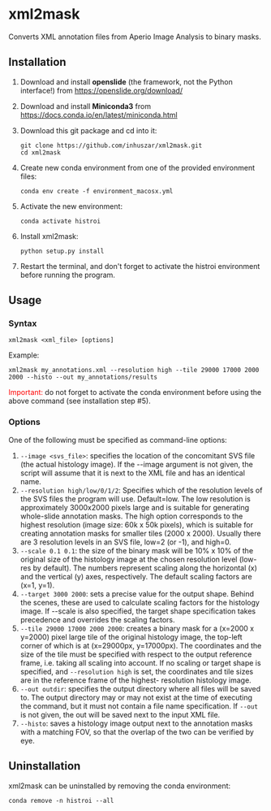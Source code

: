 # xml2mask

Converts XML annotation files from Aperio Image Analysis to binary masks.

## Installation
1. Download and install **openslide** (the framework, not the Python interface!) from <https://openslide.org/download/>
2. Download and install **Miniconda3** from <https://docs.conda.io/en/latest/miniconda.html>
3. Download this git package and cd into it:

	```
	git clone https://github.com/inhuszar/xml2mask.git
	cd xml2mask
	```

4. Create new conda environment from one of the provided environment files:

	```
	conda env create -f environment_macosx.yml
	```

5. Activate the new environment:

	```
	conda activate histroi
	```

6. Install xml2mask:

	```
	python setup.py install
	```

7. Restart the terminal, and don't forget to activate the histroi environment before running the program.

## Usage
### Syntax
```
xml2mask <xml_file> [options]
```

Example:
```
xml2mask my_annotations.xml --resolution high --tile 29000 17000 2000 2000 --histo --out my_annotations/results
```

<span style="color:red">Important:</span> do not forget to activate the conda environment before using the above command (see installation step #5).

### Options
One of the following must be specified as command-line options:

1. `--image <svs_file>`: specifies the location of the concomitant SVS file (the actual histology image). If the --image argument is not given, the script will assume that it is next to the XML file and has an identical name.
2. `--resolution high/low/0/1/2`: Specifies which of the resolution levels of the SVS files the program will use. Default=low. The low resolution is approximately 3000x2000 pixels large and is suitable for generating whole-slide annotation masks. The high option corresponds to the highest resolution (image size: 60k x 50k pixels), which is suitable for creating annotation masks for smaller tiles (2000 x 2000). Usually there are 3 resolution levels in an SVS file, low=2 (or -1), and high=0.
3. `--scale 0.1 0.1`: the size of the binary mask will be 10% x 10% of the original size of the histology image at the chosen resolution level (low-res by default). The numbers represent scaling along the horizontal (x) and the vertical (y) axes, respectively. The default scaling factors are (x=1, y=1).
4. `--target 3000 2000`: sets a precise value for the output shape. Behind the scenes, these are used to calculate scaling factors for the histology image. If --scale is also specified, the target shape specification takes precedence and overrides the scaling factors.
5. `--tile 29000 17000 2000 2000`: creates a binary mask for a (x=2000 x y=2000) pixel large tile of the original histology image, the top-left corner of which is at (x=29000px, y=17000px). The coordinates and the size of the tile must be specified with respect to the output reference frame, i.e. taking all scaling into account. If no scaling or target shape is specified, and `--resolution high` is set, the coordinates and tile sizes are in the reference frame of the highest-
resolution histology image.
6. `--out outdir`: specifies the output directory where all files will be saved to. The output directory may or may not exist at the time of executing the command, but it must not contain a file name specification. If `--out` is not given, the out will be saved next to the input XML file.
7. `--histo`: saves a histology image output next to the annotation masks with a matching FOV, so that the overlap of the two can be verified by eye.


## Uninstallation
xml2mask can be uninstalled by removing the conda environment:

```
conda remove -n histroi --all
```
